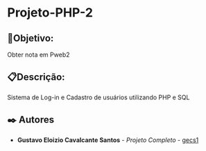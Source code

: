 # Projeto-PHP-2

## 🚀Objetivo: 

Obter nota em Pweb2

## 📋Descrição: 

Sistema de Log-in e Cadastro de usuários utilizando PHP e SQL

## ✒️ Autores

* **Gustavo Eloizio Cavalcante Santos** - *Projeto Completo* - [gecs1](https://github.com/gecs1)
